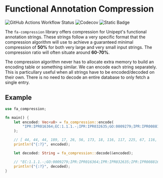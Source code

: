 # Functional Annotation Compression

![GitHub Actions Workflow Status](https://img.shields.io/github/actions/workflow/status/unipept/unipept-index/test.yml?logo=github)
![Codecov](https://img.shields.io/codecov/c/github/unipept/unipept-index?token=IZ75A2FY98&flag=fa-compression&logo=codecov)
![Static Badge](https://img.shields.io/badge/doc-rustdoc-blue)

The `fa-compression` library offers compression for Unipept's functional annotation strings. These strings follow a very specific 
format that the compression algorithm will use to achieve a guaranteed minimal compression of **50%** for both very large and very 
small input strings. The compression ratio will often situate around **60-70%**.

The compression algorithm never has to allocate extra memory to build an encoding table or something similar. We can encode each 
string separately. This is particullary useful when all strings have to be encoded/decoded on their own. There is no need to decode 
an entire database to only fetch a single entry.

## Example

```rust
use fa_compression;

fn main() {
    let encoded: Vec<u8> = fa_compression::encode(
        "IPR:IPR016364;EC:1.1.1.-;IPR:IPR032635;GO:0009279;IPR:IPR008816"
    );

    // [ 44, 44, 44, 189, 17, 26, 56, 173, 18, 116, 117, 225, 67, 116, 110, 17, 153, 39 ]
    println!("{:?}", encoded);

    let decoded: String = fa_compression::decode(&encoded);

    // "EC:1.1.1.-;GO:0009279;IPR:IPR016364;IPR:IPR032635;IPR:IPR008816"
    println!("{:?}", decoded);
}
```
